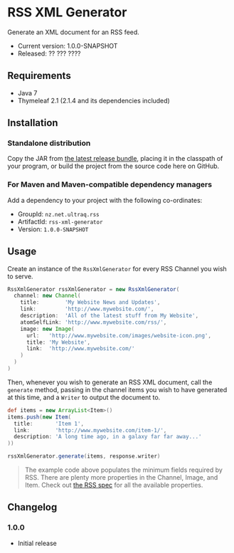 
RSS XML Generator
=================

Generate an XML document for an RSS feed.

 - Current version: 1.0.0-SNAPSHOT
 - Released: ?? ??? ????


Requirements
------------

 - Java 7
 - Thymeleaf 2.1 (2.1.4 and its dependencies included)


Installation
------------

### Standalone distribution
Copy the JAR from [the latest release bundle](https://github.com/ultraq/rss-xml-generator/releases),
placing it in the classpath of your program, or build the project from the
source code here on GitHub.

### For Maven and Maven-compatible dependency managers
Add a dependency to your project with the following co-ordinates:

 - GroupId: `nz.net.ultraq.rss`
 - ArtifactId: `rss-xml-generator`
 - Version: `1.0.0-SNAPSHOT`


Usage
-----

Create an instance of the `RssXmlGenerator` for every RSS Channel you wish to
serve.

```groovy
RssXmlGenerator rssXmlGenerator = new RssXmlGenerator(
  channel: new Channel(
    title:        'My Website News and Updates',
    link:         'http://www.mywebsite.com/',
    description:  'All of the latest stuff from My Website',
    atomSelfLink: 'http://www.mywebsite.com/rss/',
    image: new Image(
      url:   'http://www.mywebsite.com/images/website-icon.png',
      title: 'My Website',
      link:  'http://www.mywebsite.com/'
    )
  )
)
```

Then, whenever you wish to generate an RSS XML document, call the `generate`
method, passing in the channel items you wish to have generated at this time,
and a `Writer` to output the document to.

```groovy
def items = new ArrayList<Item>()
items.push(new Item(
  title:       'Item 1',
  link:        'http://www.mywebsite.com/item-1/',
  description: 'A long time ago, in a galaxy far far away...'  
))

rssXmlGenerator.generate(items, response.writer)
```

> The example code above populates the minimum fields required by RSS.  There
> are plenty more properties in the Channel, Image, and Item.  Check out
> [the RSS spec](http://www.rssboard.org/rss-specification) for all the
> available properties.


Changelog
---------

### 1.0.0
 - Initial release

